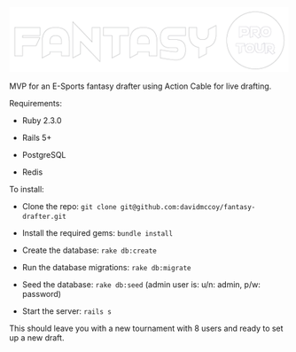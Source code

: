 ![logo](app/assets/images/fantasy-pro-tour-logo-white.png)

MVP for an E-Sports fantasy drafter using Action Cable for live drafting.

Requirements:

* Ruby 2.3.0

* Rails 5+

* PostgreSQL

* Redis

To install:

* Clone the repo: `git clone git@github.com:davidmccoy/fantasy-drafter.git`

* Install the required gems: `bundle install`

* Create the database: `rake db:create`

* Run the database migrations: `rake db:migrate`

* Seed the database: `rake db:seed` (admin user is: u/n: admin, p/w: password)

* Start the server: `rails s`

This should leave you with a new tournament with 8 users and ready to set up a new draft.
